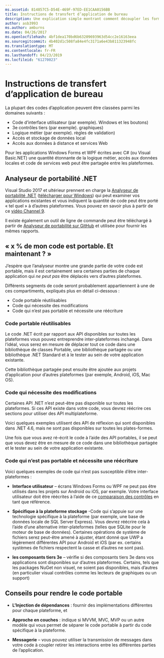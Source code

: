 ```yaml
---
ms.assetid: 814857C5-D54E-469F-97ED-EE1CAA0156BB
title: Instructions de transfert d’application de bureau
description: Une explication simple montrant comment découpler les formulaires Windows existants ou les applications WPF pour créer des applications multiplateformes à exécuter sur macOS, iOS, Android, ainsi que UWP et Windows 10.
author: asb3993
ms.author: amburns
ms.date: 04/26/2017
ms.openlocfilehash: 4bf1dea170bd6b63209693963d54cc2e16163eea
ms.sourcegitcommit: 4b402d1c508fa84e4fc3171a6e43b811323948fc
ms.translationtype: MT
ms.contentlocale: fr-FR
ms.lasthandoff: 04/23/2019
ms.locfileid: "61270023"
---
```

# <a name="desktop-app-porting-guidance"></a>Instructions de transfert d’application de bureau

La plupart des codes d’application peuvent être classées parmi les domaines suivants :

* Code d’interface utilisateur (par exemple). Windows et les boutons)
* 3e contrôles tiers (par exemple). graphiques)
* Logique métier (par exemple). règles de validation)
* Accès et stockage de données local
* Accès aux données à distance et services Web

Pour les applications Windows Forms et WPF écrites avec C# (ou Visual Basic.NET) une quantité étonnante de la logique métier, accès aux données locales et code de services web peut être partagée entre les plateformes.

## <a name="net-portability-analyzer"></a>Analyseur de portabilité .NET

Visual Studio 2017 et ultérieur prennent en charge la [Analyseur de portabilité .NET](https://docs.microsoft.com/dotnet/articles/standard/portability-analyzer) ([télécharger pour Windows](https://marketplace.visualstudio.com/items?itemName=ConnieYau.NETPortabilityAnalyzer)) qui peut examiner vos applications existantes et vous indiquent la quantité de code peut être porté « tel quel » à d’autres plateformes. Vous pouvez en savoir plus à partir de ce [vidéo Channel 9](https://channel9.msdn.com/Blogs/Seth-Juarez/A-Brief-Look-at-the-NET-Portability-Analyzer).

Il existe également un outil de ligne de commande peut être téléchargé à partir de [Analyseur de portabilité sur GitHub](https://github.com/Microsoft/dotnet-apiport) et utilisée pour fournir les mêmes rapports.

## <a name="x-of-my-code-is-portable-what-next"></a>« x % de mon code est portable. Et maintenant ? »

J’espère que l’analyseur montre une grande partie de votre code est portable, mais il est certainement sera certaines parties de chaque application qui _ne peut pas_ être déplacés vers d’autres plateformes.

Différents segments de code seront probablement appartiennent à une de ces compartiments, expliqués plus en détail ci-dessous :

* Code portable réutilisables
* Code qui nécessite des modifications
* Code qui n’est pas portable et nécessite une réécriture

### <a name="re-useable-portable-code"></a>Code portable réutilisables

Le code .NET écrit par rapport aux API disponibles sur toutes les plateformes vous pouvez entreprendre inter-plateformes inchangé. Dans l’idéal, vous serez en mesure de déplacer tout ce code dans une bibliothèque de classes Portable, une bibliothèque partagée ou une bibliothèque .NET Standard et à le tester au sein de votre application existante.

Cette bibliothèque partagée peut ensuite être ajoutée aux projets d’application pour d’autres plateformes (par exemple, Android, iOS, Mac OS).

### <a name="code-that-requires-changes"></a>Code qui nécessite des modifications

Certaines API .NET n’est peut-être pas disponible sur toutes les plateformes. Si ces API existe dans votre code, vous devrez réécrire ces sections pour utiliser des API multiplateforme.

Voici quelques exemples utilisent des API de réflexion qui sont disponibles dans .NET 4.6, mais ne sont pas disponibles sur toutes les plates-formes.

Une fois que vous avez ré-écrit le code à l’aide des API portables, il se peut que vous devez être en mesure de ce code dans une bibliothèque partagée et le tester au sein de votre application existante.

### <a name="code-that-isnt-portable-and-requires-a-re-write"></a>Code qui n’est pas portable et nécessite une réécriture

Voici quelques exemples de code qui n’est pas susceptible d’être inter-plateformes :

- **Interface utilisateur** – écrans Windows Forms ou WPF ne peut pas être utilisés dans les projets sur Android ou iOS, par exemple. Votre interface utilisateur doit être réécrites à l’aide de ce [comparaison des contrôles](~/cross-platform/desktop/controls/index.md) en tant que référence.

- **Spécifique à la plateforme stockage** -Code qui s’appuie sur une technologie spécifique à la plateforme (par exemple, une base de données locale de SQL Server Express). Vous devrez réécrire cela à l’aide d’une alternative inter-plateformes (telles que SQLite pour le moteur de base de données).
Certaines opérations de système de fichiers serez peut-être amené à ajuster, étant donné que UWP a légèrement différentes API pour Android et iOS (par ex. certains systèmes de fichiers respectent la casse et d’autres ne sont pas).

- **les composants tiers 3e** – vérifie si des composants tiers 3e dans vos applications sont disponibles sur d’autres plateformes. Certains, tels que les packages NuGet non visuel, ne soient pas disponibles, mais d’autres (en particulier visual contrôles comme les lecteurs de graphiques ou un support)

## <a name="tips-for-making-code-portable"></a>Conseils pour rendre le code portable

- **L’Injection de dépendances** : fournir des implémentations différentes pour chaque plateforme, et

- **Approche en couches** : indique si MVVM, MVC, MVP ou un autre modèle qui vous permet de séparer le code portable à partir du code spécifique à la plateforme.

- **Messagerie** – vous pouvez utiliser la transmission de messages dans votre code à coupler retirer les interactions entre les différentes parties de l’application.
